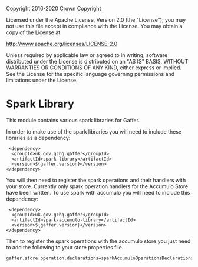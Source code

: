 Copyright 2016-2020 Crown Copyright

Licensed under the Apache License, Version 2.0 (the "License");
you may not use this file except in compliance with the License.
You may obtain a copy of the License at

  http://www.apache.org/licenses/LICENSE-2.0

Unless required by applicable law or agreed to in writing, software
distributed under the License is distributed on an "AS IS" BASIS,
WITHOUT WARRANTIES OR CONDITIONS OF ANY KIND, either express or implied.
See the License for the specific language governing permissions and
limitations under the License.


Spark Library
============
This module contains various spark libraries for Gaffer.

In order to make use of the spark libraries you will need to include these libraries as a dependency:

```
 <dependency>
  <groupId>uk.gov.gchq.gaffer</groupId>
  <artifactId>spark-library</artifactId>
  <version>${gaffer.version}</version>
</dependency>
```

You will then need to register the spark operations and their handlers with your store.
Currently only spark operation handlers for the Accumulo Store have been written.
To use spark with accumulo you will need to include this dependency:
```
 <dependency>
  <groupId>uk.gov.gchq.gaffer</groupId>
  <artifactId>spark-accumulo-library</artifactId>
  <version>${gaffer.version}</version>
</dependency>
```

Then to register the spark operations with the accumulo store you just need
to add the following to your store properties file.
```
gaffer.store.operation.declarations=sparkAccumuloOperationsDeclarations.json
```
